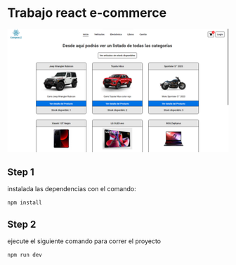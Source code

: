 # Trabajo react e-commerce

![screenshot-project-e-commerce](./public/images/trabajo-react-e-commerce-screenshot.png)

## Step 1
instalada las dependencias con el comando:
```
npm install
```

## Step 2
ejecute el siguiente comando para correr el proyecto
```
npm run dev
```